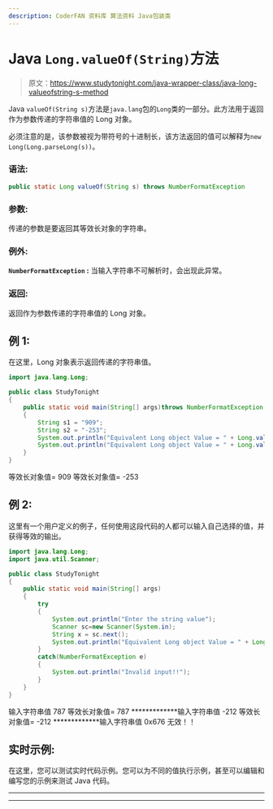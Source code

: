 ```yaml
---
description: CoderFAN 资料库 算法资料 Java包装类
---
```


# Java `Long.valueOf(String)`方法

> 原文：<https://www.studytonight.com/java-wrapper-class/java-long-valueofstring-s-method>

Java `valueOf(String s)`方法是`java.lang`包的`Long`类的一部分。此方法用于返回作为参数传递的字符串值的 Long 对象。

必须注意的是，该参数被视为带符号的十进制长，该方法返回的值可以解释为`new Long(Long.parseLong(s))`。

### 语法:

```java
public static Long valueOf(String s) throws NumberFormatException 
```

### 参数:

传递的参数是要返回其等效长对象的字符串。

### 例外:

**`NumberFormatException` :** 当输入字符串不可解析时，会出现此异常。

### 返回:

返回作为参数传递的字符串值的 Long 对象。

## 例 1:

在这里，Long 对象表示返回传递的字符串值。

```java
import java.lang.Long;

public class StudyTonight 
{  
	public static void main(String[] args)throws NumberFormatException
	{  
		String s1 = "909";
		String s2 = "-253";
		System.out.println("Equivalent Long object Value = " + Long.valueOf(s1));//returns a Long object representing the String specified 
		System.out.println("Equivalent Long object Value = " + Long.valueOf(s2));//returns a Long object representing the String specified    
	}  
}
```

等效长对象值= 909
等效长对象值= -253

## 例 2:

这里有一个用户定义的例子，任何使用这段代码的人都可以输入自己选择的值，并获得等效的输出。

```java
import java.lang.Long;
import java.util.Scanner;

public class StudyTonight 
{  
	public static void main(String[] args)
	{    
		try
		{
			System.out.println("Enter the string value");
			Scanner sc=new Scanner(System.in);
			String x = sc.next();
			System.out.println("Equivalent Long object Value = " + Long.valueOf(x));//returns a Long object representing the string specified 
		}
		catch(NumberFormatException e)
		{
			System.out.println("Invalid input!!");
		}
	}  
} 
```

输入字符串值
787
等效长对象值= 787
*************输入字符串值
-212
等效长对象值= -212
*************输入字符串值
0x676
无效！！

## 实时示例:

在这里，您可以测试实时代码示例。您可以为不同的值执行示例，甚至可以编辑和编写您的示例来测试 Java 代码。

* * *

* * *